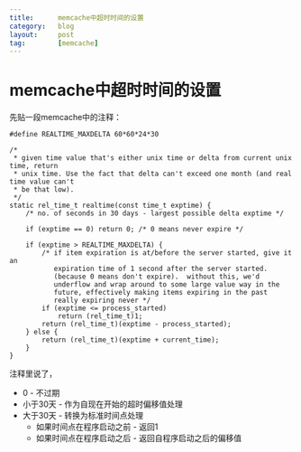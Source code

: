 ```yaml
---
title:      memcache中超时时间的设置
category:   blog
layout:     post
tag:        [memcache]
---
```




memcache中超时时间的设置
=====================



先贴一段memcache中的注释：

    #define REALTIME_MAXDELTA 60*60*24*30
    
    /*
     * given time value that's either unix time or delta from current unix time, return
     * unix time. Use the fact that delta can't exceed one month (and real time value can't
     * be that low).
     */
    static rel_time_t realtime(const time_t exptime) {
        /* no. of seconds in 30 days - largest possible delta exptime */
    
        if (exptime == 0) return 0; /* 0 means never expire */
    
        if (exptime > REALTIME_MAXDELTA) {
            /* if item expiration is at/before the server started, give it an
               expiration time of 1 second after the server started.
               (because 0 means don't expire).  without this, we'd
               underflow and wrap around to some large value way in the
               future, effectively making items expiring in the past
               really expiring never */
            if (exptime <= process_started)
                return (rel_time_t)1;
            return (rel_time_t)(exptime - process_started);
        } else {
            return (rel_time_t)(exptime + current_time);
        }
    }

注释里说了，

* 0 - 不过期
* 小于30天 - 作为自现在开始的超时偏移值处理
* 大于30天 - 转换为标准时间点处理
    * 如果时间点在程序启动之前 - 返回1
	* 如果时间点在程序启动之后 - 返回自程序启动之后的偏移值
